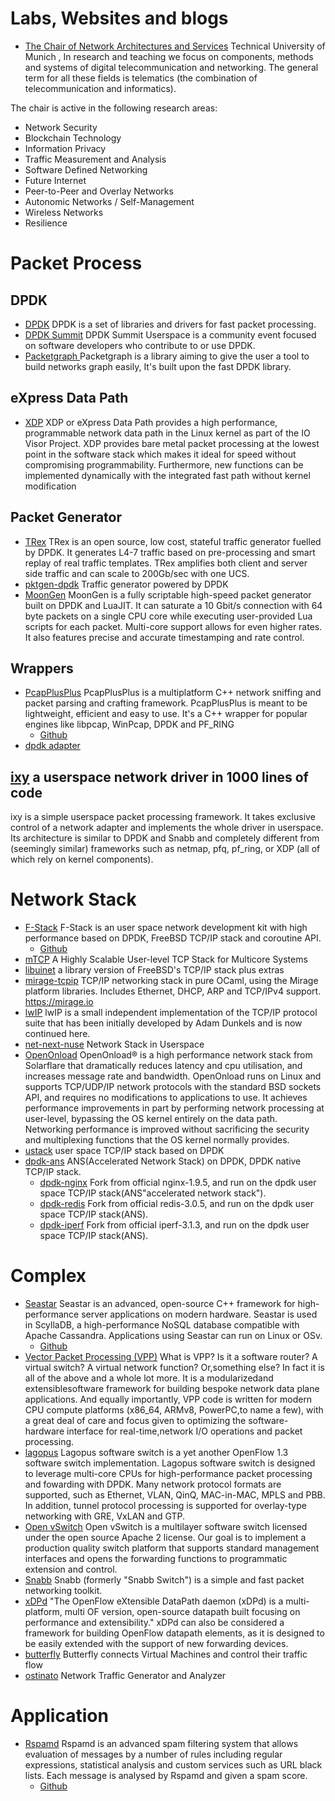 # Labs, Websites and blogs

* [The Chair of Network Architectures and Services](https://www.net.in.tum.de) 
Technical University of Munich , 
In research and teaching we focus on components, methods and systems of digital telecommunication and networking. The general term for all these fields is telematics (the combination of telecommunication and informatics).

The chair is active in the following research areas:

* Network Security
* Blockchain Technology
* Information Privacy
* Traffic Measurement and Analysis
* Software Defined Networking
* Future Internet
* Peer-to-Peer and Overlay Networks
* Autonomic Networks / Self-Management
* Wireless Networks
* Resilience

# Packet Process

## DPDK
* [DPDK](http://dpdk.org/) DPDK is a set of libraries and drivers for fast packet processing.
* [DPDK Summit](https://dpdksummit.com/) DPDK Summit Userspace is a community event focused on software developers who contribute to or use DPDK.
* [Packetgraph ](https://github.com/outscale/packetgraph)  Packetgraph is a library aiming to give the user a tool to build networks graph easily, It's built upon the fast DPDK library.

## eXpress Data Path
* [XDP](https://www.iovisor.org/technology/xdp)  XDP or eXpress Data Path provides a high performance, programmable network data path in the Linux kernel as part of the IO Visor Project. XDP provides bare metal packet processing at the lowest point in the software stack which makes it ideal for speed without compromising programmability. Furthermore, new functions can be implemented dynamically with the integrated fast path without kernel modification

## Packet Generator

* [TRex](https://trex-tgn.cisco.com/)  TRex is an open source, low cost, stateful traffic generator fuelled by DPDK. It generates L4-7 traffic based on pre-processing and smart replay of real traffic templates. TRex amplifies both client and server side traffic and can scale to 200Gb/sec with one UCS.
* [pktgen-dpdk](http://dpdk.org/browse/apps/pktgen-dpdk)  Traffic generator powered by DPDK
* [MoonGen](https://github.com/emmericp/MoonGen) MoonGen is a fully scriptable high-speed packet generator built on DPDK and LuaJIT. It can saturate a 10 Gbit/s connection with 64 byte packets on a single CPU core while executing user-provided Lua scripts for each packet. Multi-core support allows for even higher rates. It also features precise and accurate timestamping and rate control.

## Wrappers
* [PcapPlusPlus](http://seladb.github.io/PcapPlusPlus-Doc/index.html)  PcapPlusPlus is a multiplatform C++ network sniffing and packet parsing and crafting framework. PcapPlusPlus is meant to be lightweight, efficient and easy to use. It's a C++ wrapper for popular engines like libpcap, WinPcap, DPDK and PF_RING
  * [Github](https://github.com/seladb/PcapPlusPlus)
* [dpdk adapter](https://github.com/PLVision/dpdkadapter)

## [ixy](https://github.com/emmericp/ixy)  a userspace network driver in 1000 lines of code

ixy is a simple userspace packet processing framework. It takes exclusive control of a network adapter and implements the whole driver in userspace. Its architecture is similar to DPDK and Snabb and completely different from (seemingly similar) frameworks such as netmap, pfq, pf_ring, or XDP (all of which rely on kernel components).

# Network Stack

* [F-Stack](http://www.f-stack.org/)  F-Stack is an user space network development kit with high performance based on DPDK, FreeBSD TCP/IP stack and coroutine API. 
  * [Github](https://github.com/F-Stack/f-stack)
* [mTCP](https://github.com/eunyoung14/mtcp)  A Highly Scalable User-level TCP Stack for Multicore Systems
* [libuinet](https://github.com/pkelsey/libuinet)  a library version of FreeBSD's TCP/IP stack plus extras
* [mirage-tcpip](https://github.com/mirage/mirage-tcpip)  TCP/IP networking stack in pure OCaml, using the Mirage platform libraries. Includes Ethernet, DHCP, ARP and TCP/IPv4 support. https://mirage.io
* [lwIP](http://savannah.nongnu.org/projects/lwip/)  lwIP is a small independent implementation of the TCP/IP protocol suite that has been initially developed by Adam Dunkels and is now continued here. 
* [net-next-nuse](https://github.com/libos-nuse/net-next-nuse)  Network Stack in Userspace
* [OpenOnload](http://www.openonload.org/) OpenOnload® is a high performance network stack from Solarflare that dramatically reduces latency and cpu utilisation, and increases message rate and bandwidth. OpenOnload runs on Linux and supports TCP/UDP/IP network protocols with the standard BSD sockets API, and requires no modifications to applications to use. It achieves performance improvements in part by performing network processing at user-level, bypassing the OS kernel entirely on the data path. Networking performance is improved without sacrificing the security and multiplexing functions that the OS kernel normally provides.
* [ustack](https://github.com/jiakai1000/ustack)  user space TCP/IP stack based on DPDK
* [dpdk-ans](https://github.com/ansyun/dpdk-ans)  ANS(Accelerated Network Stack) on DPDK, DPDK native TCP/IP stack.
  * [dpdk-nginx](https://github.com/ansyun/dpdk-nginx)  Fork from official nginx-1.9.5, and run on the dpdk user space TCP/IP stack(ANS"accelerated network stack").
  * [dpdk-redis](https://github.com/ansyun/dpdk-redis)  Fork from official redis-3.0.5, and run on the dpdk user space TCP/IP stack(ANS).
  * [dpdk-iperf](https://github.com/ansyun/dpdk-iperf) Fork from official iperf-3.1.3, and run on the dpdk user space TCP/IP stack(ANS).


# Complex

* [Seastar](http://www.seastar-project.org/)  Seastar is an advanced, open-source C++ framework for high-performance server applications on modern hardware. Seastar is used in ScyllaDB, a high-performance NoSQL database compatible with Apache Cassandra. Applications using Seastar can run on Linux or OSv.
  * [Github](https://github.com/scylladb/seastar)
* [Vector Packet Processing (VPP)](https://fd.io)  What is VPP? Is it a software router? A virtual switch? A virtual network function? Or,something else? In fact it is all of the above and a whole lot more. It is a modularizedand extensiblesoftware framework for building bespoke network data plane applications. And equally importantly, VPP code is written for modern CPU compute platforms (x86_64, ARMv8, PowerPC,to name a few), with a great deal of care and focus given to optimizing the software-hardware interface for real-time,network I/O operations and packet processing.
* [lagopus](https://github.com/lagopus/lagopus)  Lagopus software switch is a yet another OpenFlow 1.3 software switch implementation. Lagopus software switch is designed to leverage multi-core CPUs for high-performance packet processing and fowarding with DPDK. Many network protocol formats are supported, such as Ethernet, VLAN, QinQ, MAC-in-MAC, MPLS and PBB. In addition, tunnel protocol processing is supported for overlay-type networking with GRE, VxLAN and GTP.
* [Open vSwitch](https://github.com/openvswitch/ovs)  Open vSwitch is a multilayer software switch licensed under the open source Apache 2 license. Our goal is to implement a production quality switch platform that supports standard management interfaces and opens the forwarding functions to programmatic extension and control.
* [Snabb](https://github.com/snabbco/snabb)  Snabb (formerly "Snabb Switch") is a simple and fast packet networking toolkit.
* [xDPd](https://github.com/bisdn/xdpd)  "The OpenFlow eXtensible DataPath daemon (xDPd) is a multi-platform, multi OF version, open-source datapath built focusing on performance and extensibility."  xDPd can also be considered a framework for building OpenFlow datapath elements, as it is designed to be easily extended with the support of new forwarding devices.
* [butterfly](https://github.com/outscale/butterfly)  Butterfly connects Virtual Machines and control their traffic flow
* [ostinato](http://ostinato.org/)  Network Traffic Generator and Analyzer

# Application

* [Rspamd](https://rspamd.com/)  Rspamd is an advanced spam filtering system that allows evaluation of messages by a number of rules including regular expressions, statistical analysis and custom services such as URL black lists. Each message is analysed by Rspamd and given a spam score.
  * [Github](https://github.com/vstakhov/rspamd)





